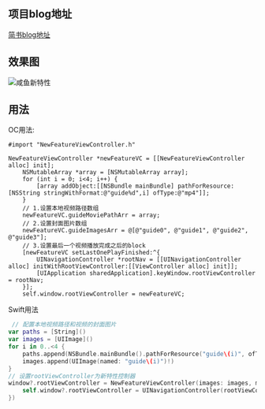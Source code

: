 ## 项目blog地址
<a href="http://www.jianshu.com/p/2b03d19f4acd">简书blog地址</a>

## 效果图
![咸鱼新特性](http://upload-images.jianshu.io/upload_images/1038348-8aca5e5b57b66949.gif?imageMogr2/auto-orient/strip)

## 用法
OC用法:
```objc
#import "NewFeatureViewController.h"
```

```objc
NewFeatureViewController *newFeatureVC = [[NewFeatureViewController alloc] init];
    NSMutableArray *array = [NSMutableArray array];
    for (int i = 0; i<4; i++) {
        [array addObject:[[NSBundle mainBundle] pathForResource:[NSString stringWithFormat:@"guide%d",i] ofType:@"mp4"]];
    }
    // 1.设置本地视频路径数组
    newFeatureVC.guideMoviePathArr = array;
    // 2.设置封面图片数组
    newFeatureVC.guideImagesArr = @[@"guide0", @"guide1", @"guide2", @"guide3"];
    // 3.设置最后一个视频播放完成之后的block
    [newFeatureVC setLastOnePlayFinished:^{
        UINavigationController *rootNav = [[UINavigationController alloc] initWithRootViewController:[[ViewController alloc] init]];
        [UIApplication sharedApplication].keyWindow.rootViewController = rootNav;
    }];
    self.window.rootViewController = newFeatureVC;
```

Swift用法

```swift
 // 配置本地视频路径和视频的封面图片
var paths = [String]()
var images = [UIImage]()
for i in 0..<4 {
    paths.append(NSBundle.mainBundle().pathForResource("guide\(i)", ofType: "mp4")!)
    images.append(UIImage(named: "guide\(i)")!)
}
// 设置rootViewController为新特性控制器
window?.rootViewController = NewFeatureViewController(images: images, moviePaths: paths, playFinished: { [unowned self] in
    self.window?.rootViewController = UINavigationController(rootViewController: ViewController())
})
```
